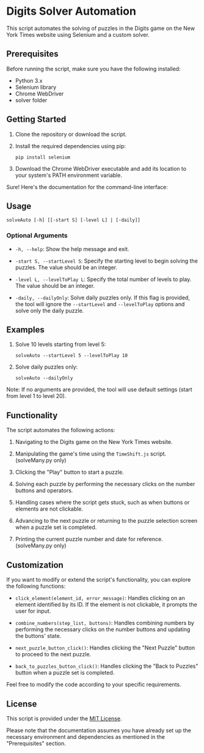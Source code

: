 # Digits Solver Automation

This script automates the solving of puzzles in the Digits game on the New York Times website using Selenium and a custom solver.

## Prerequisites

Before running the script, make sure you have the following installed:

- Python 3.x
- Selenium library
- Chrome WebDriver
- solver folder

## Getting Started

1. Clone the repository or download the script.
2. Install the required dependencies using pip:

   ```shell
   pip install selenium
   ```

3. Download the Chrome WebDriver executable and add its location to your system's PATH environment variable.

Sure! Here's the documentation for the command-line interface:


## Usage

```plaintext
solveAuto [-h] [[-start S] [-level L] | [-daily]]
```

### Optional Arguments

- `-h, --help`: Show the help message and exit.

- `-start S, --startLevel S`: Specify the starting level to begin solving the puzzles. The value should be an integer.

- `-level L, --levelToPlay L`: Specify the total number of levels to play. The value should be an integer.

- `-daily, --dailyOnly`: Solve daily puzzles only. If this flag is provided, the tool will ignore the `--startLevel` and `--levelToPlay` options and solve only the daily puzzle.

## Examples


1. Solve 10 levels starting from level 5:
   ```plaintext
   solveAuto --startLevel 5 --levelToPlay 10
   ```

2. Solve daily puzzles only:
   ```plaintext
   solveAuto --dailyOnly
   ```

Note: If no arguments are provided, the tool will use default settings (start from level 1 to level 20).


## Functionality

The script automates the following actions:

1. Navigating to the Digits game on the New York Times website.

2. Manipulating the game's time using the `TimeShift.js` script.(solveMany.py only)

3. Clicking the "Play" button to start a puzzle.

4. Solving each puzzle by performing the necessary clicks on the number buttons and operators.

5. Handling cases where the script gets stuck, such as when buttons or elements are not clickable.

6. Advancing to the next puzzle or returning to the puzzle selection screen when a puzzle set is completed.

7. Printing the current puzzle number and date for reference.(solveMany.py only)

## Customization

If you want to modify or extend the script's functionality, you can explore the following functions:

- `click_element(element_id, error_message)`: Handles clicking on an element identified by its ID. If the element is not clickable, it prompts the user for input.

- `combine_numbers(step_list, buttons)`: Handles combining numbers by performing the necessary clicks on the number buttons and updating the buttons' state.

- `next_puzzle_button_click()`: Handles clicking the "Next Puzzle" button to proceed to the next puzzle.

- `back_to_puzzles_button_click()`: Handles clicking the "Back to Puzzles" button when a puzzle set is completed.

Feel free to modify the code according to your specific requirements.

## License

This script is provided under the [MIT License](LICENSE).

Please note that the documentation assumes you have already set up the necessary environment and dependencies as mentioned in the "Prerequisites" section.
